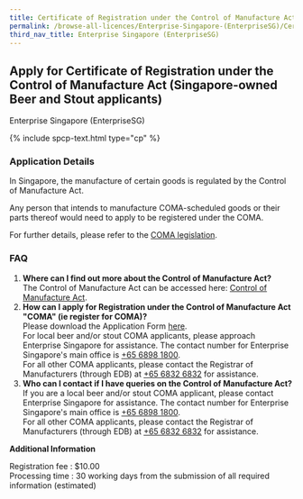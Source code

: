 ```yaml
---
title: Certificate of Registration under the Control of Manufacture Act (Singapore-owned Beer and Stout applicants)
permalink: /browse-all-licences/Enterprise-Singapore-(EnterpriseSG)/Certificate-of-Registration-Under-The-Control-of-Manufacture-Act-(Singapore-owned-Beer-and-Stout-applicants)
third_nav_title: Enterprise Singapore (EnterpriseSG)
---
```


## Apply for Certificate of Registration under the Control of Manufacture Act (Singapore-owned Beer and Stout applicants)

Enterprise Singapore (EnterpriseSG)

{% include spcp-text.html type="cp" %}

<H3>Application Details</H3>

<p>
In Singapore, the manufacture of certain goods is regulated by the Control of Manufacture Act.
</p>
<p>
Any person that intends to manufacture COMA-scheduled goods or their parts thereof would need to apply to be registered under the COMA.
</p>
<p>
For further details, please refer to the <a href="https://sso.agc.gov.sg/Act/CMA1959" target="_blank" rel="noopener">COMA legislation</a>.
</p>

<h3>FAQ</h3>
<ol>
    <li>
        <strong>Where can I find out more about the Control of Manufacture Act?</strong>
        <br>The Control of Manufacture Act can be accessed here: <a href="https://sso.agc.gov.sg/Act/CMA1959" target="_blank" rel="noopener">Control of Manufacture Act</a>.
    </li>
    <li>
        <strong>How can I apply for Registration under the Control of Manufacture Act "COMA" (ie register for COMA)?</strong>
        <br>Please download the Application Form <a title="" href="https://www.edb.gov.sg/content/dam/edb-en/how-we-help/incentive-and-schemes/COMA-Application-Form.docx" target="_blank" rel="noopener">here</a>.
        <br>For local beer and/or stout COMA applicants, please approach Enterprise Singapore for assistance. The contact number for Enterprise Singapore's main office is <a href="tel:+6568981800" target="_blank" rel="noopener">+65 6898 1800</a>.
        <br>For all other COMA applicants, please contact the Registrar of Manufacturers (through EDB) at <a href="tel:+6568326832" target="_blank" rel="noopener">+65 6832 6832</a> for assistance.
    </li>
    <li>
        <strong>Who can I contact if I have queries on the Control of Manufacture Act?</strong>
        <br>If you are a local beer and/or stout COMA applicant, please contact Enterprise Singapore for assistance. The contact number for Enterprise Singapore's main office is <a href="tel:+6568981800" target="_blank" rel="noopener">+65 6898 1800</a>.
        <br>For all other COMA applicants, please contact the Registrar of Manufacturers (through EDB) at <a href="tel:+6568326832" target="_blank" rel="noopener">+65 6832 6832</a> for assistance.
    </li>
</ol>

<strong>Additional Information</strong>

<p>
    Registration fee : $10.00
    <br>Processing time : 30 working days from the submission of all required information (estimated)
</p>

